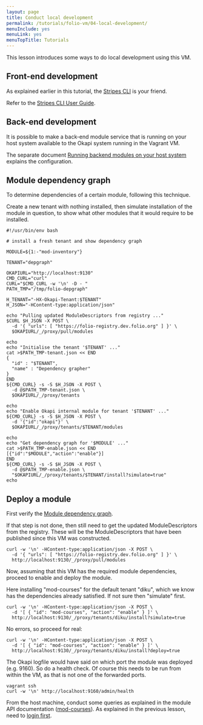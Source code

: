 ```yaml
---
layout: page
title: Conduct local development
permalink: /tutorials/folio-vm/04-local-development/
menuInclude: yes
menuLink: yes
menuTopTitle: Tutorials
---
```


This lesson introduces some ways to do local development using this VM.

## Front-end development

As explained earlier in this tutorial, the [Stripes CLI](../03-interact#interact-via-stripes-cli) is your friend.

Refer to the [Stripes CLI User Guide](https://github.com/folio-org/stripes-cli/blob/master/doc/user-guide.md).

## Back-end development

It is possible to make a back-end module service that is running on your host system available to the Okapi system running in the Vagrant VM.

The separate document [Running backend modules on your host system](https://github.com/folio-org/folio-ansible/blob/master/doc/index.md#running-backend-modules-on-your-host-system) explains the configuration.

## Module dependency graph

To determine dependencies of a certain module, following this technique.

Create a new tenant with nothing installed, then simulate installation of the module in question, to show what other modules that it would require to be installed.

```shell
#!/usr/bin/env bash

# install a fresh tenant and show dependency graph

MODULE=${1:-"mod-inventory"}

TENANT="depgraph"

OKAPIURL="http://localhost:9130"
CMD_CURL="curl"
CURL="$CMD_CURL -w '\n' -D - "
PATH_TMP="/tmp/folio-depgraph"

H_TENANT="-HX-Okapi-Tenant:$TENANT"
H_JSON="-HContent-type:application/json"

echo "Pulling updated ModuleDescriptors from registry ..."
$CURL $H_JSON -X POST \
  -d '{ "urls": [ "https://folio-registry.dev.folio.org" ] }' \
  $OKAPIURL/_/proxy/pull/modules

echo
echo "Initialise the tenant '$TENANT' ..."
cat >$PATH_TMP-tenant.json << END
{
  "id" : "$TENANT",
  "name" : "Dependency grapher"
}
END
${CMD_CURL} -s -S $H_JSON -X POST \
  -d @$PATH_TMP-tenant.json \
  $OKAPIURL/_/proxy/tenants

echo
echo "Enable Okapi internal module for tenant '$TENANT' ..."
${CMD_CURL} -s -S $H_JSON -X POST \
  -d '{"id":"okapi"}' \
  $OKAPIURL/_/proxy/tenants/$TENANT/modules

echo
echo "Get dependency graph for '$MODULE' ..."
cat >$PATH_TMP-enable.json << END
[{"id":"$MODULE","action":"enable"}]
END
${CMD_CURL} -s -S $H_JSON -X POST \
  -d @$PATH_TMP-enable.json \
  "$OKAPIURL/_/proxy/tenants/$TENANT/install?simulate=true"
echo
```

## Deploy a module

First verify the [Module dependency graph](#module-dependency-graph).

If that step is not done, then still need to get the updated ModuleDescriptors from the registry.
These will be the ModuleDescriptors that have been published since this VM was constructed.

```
curl -w '\n' -HContent-type:application/json -X POST \
  -d '{ "urls": [ "https://folio-registry.dev.folio.org" ] }' \
  http://localhost:9130/_/proxy/pull/modules
```

Now, assuming that this VM has the required module dependencies, proceed to enable and deploy the module.

Here installing "mod-courses" for the default tenant "diku", which we know has the dependencies already satisfied.
If not sure then "simulate" first.

```
curl -w '\n' -HContent-type:application/json -X POST \
  -d '[ { "id": "mod-courses", "action": "enable" } ]' \
  http://localhost:9130/_/proxy/tenants/diku/install?simulate=true
```

No errors, so proceed for real:

```
curl -w '\n' -HContent-type:application/json -X POST \
  -d '[ { "id": "mod-courses", "action": "enable" } ]' \
  http://localhost:9130/_/proxy/tenants/diku/install?deploy=true
```

The Okapi logfile would have said on which port the module was deployed (e.g. 9160).
So do a health check.
Of course this needs to be run from within the VM, as that is not one of the forwarded ports.

```
vagrant ssh
curl -w '\n' http://localhost:9160/admin/health
```

From the host machine, conduct some queries as explained in the module API documentation ([mod-courses](https://dev.folio.org/reference/api/#mod-courses)).
As explained in the previous lesson, need to [login first](../03-interact/#interact-via-curl).

